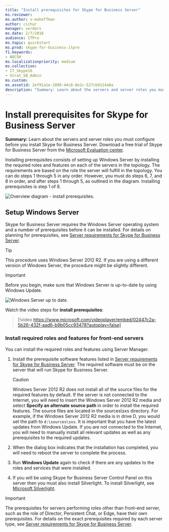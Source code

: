 ```yaml
---
title: "Install prerequisites for Skype for Business Server"
ms.reviewer: 
ms.author: v-mahoffman
author: cichur
manager: serdars
ms.date: 2/7/2018
audience: ITPro
ms.topic: quickstart
ms.prod: skype-for-business-itpro
f1.keywords:
- NOCSH
ms.localizationpriority: medium
ms.collection: 
- IT_Skype16
- Strat_SB_Admin
ms.custom: 
ms.assetid: 2ef91a1e-2899-44c8-8e2c-527cb9114a0a
description: "Summary: Learn about the servers and server roles you must configure before you install Skype for Business Server. Download a free trial of Skype for Business Server from the Microsoft Evaluation center at: https://www.microsoft.com/evalcenter/evaluate-skype-for-business-server."
---
```


# Install prerequisites for Skype for Business Server
 
**Summary:** Learn about the servers and server roles you must configure before you install Skype for Business Server. Download a free trial of Skype for Business Server from the [Microsoft Evaluation center](https://www.microsoft.com/evalcenter/evaluate-skype-for-business-server).
  
Installing prerequisites consists of setting up Windows Server by installing the required roles and features on each of the servers in the topology. The requirements are based on the role the server will fulfill in the topology. You can do steps 1 through 5 in any order. However, you must do steps 6, 7, and 8 in order, and after steps 1 through 5, as outlined in the diagram. Installing prerequisites is step 1 of 8.
  
![Overview diagram - install prerequisites.](../../media/0a85349b-b398-4e04-8901-8f4bd25d8afe.png)
  
## Setup Windows Server

Skype for Business Server requires the Windows Server operating system and a number of prerequisites before it can be installed. For details on planning for prerequisites, see [Server requirements for Skype for Business Server](../../../SfBServer2019/plan/system-requirements.md). 
  
> [!TIP]
> This procedure uses Windows Server 2012 R2. If you are using a different version of Windows Server, the procedure might be slightly different. 
  
> [!IMPORTANT]
> Before you begin, make sure that Windows Server is up-to-date by using Windows Update. 
  
![Windows Server up to date.](../../media/a8d57a97-a55e-443b-b304-c534ae9a71b2.png)
  
Watch the video steps for **install prerequisites**:
  
> [!video https://www.microsoft.com/videoplayer/embed/02447c2a-5b26-432f-aad6-b9b05cc93478?autoplay=false]
  
### Install required roles and features for front-end servers

You can install the required roles and features using Server Manager. 
    
1. Install the prerequisite software features listed in [Server requirements for Skype for Business Server](../../../SfBServer2019/plan/system-requirements.md). The required software must be on the server that will run Skype for Business Server.
    
    > [!CAUTION]
    > Windows Server 2012 R2 does not install all of the source files for the required features by default. 
    > If the server is not connected to the Internet, you will need to insert the Windows Server 2012 R2 media and select **Specify an alternate source path** in order to install the required features. 
    > The source files are located in the sources\sxs directory. 
    > For example, if the Windows Server 2012 R2 media is in drive D, you would set the path to `d:\sources\sxs`. 
    > It is important that you have the latest updates from Windows Update. 
    > If you are not connected to the Internet, you will need to manually install all relevant updates as well as any prerequisites to the required updates. 
  
1. When the dialog box indicates that the installation has completed, you will need to reboot the server to complete the process.
    
1. Run **Windows Update** again to check if there are any updates to the roles and services that were installed.
    
1. If you will be using Skype for Business Server Control Panel on this server then you must also install Silverlight. To install Silverlight, see [Microsoft Silverlight](https://www.microsoft.com/silverlight/).


> [!IMPORTANT]
> The prerequisites for servers performing roles other than front-end server, such as the role of Director, Persistent Chat, or Edge, have their own prerequisites. 
> For details on the exact prerequisites required by each server type, see [Server requirements for Skype for Business Server](../../../SfBServer2019/plan/system-requirements.md). 
  

